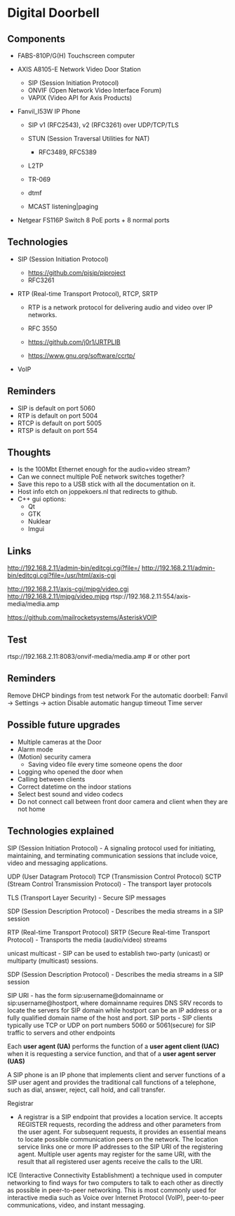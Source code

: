 # Digital Doorbell

## Components
- FABS-810P/G(H)		Touchscreen computer

- AXIS A8105-E 			Network	Video Door Station
	- SIP	(Session Initiation Protocol)
	- ONVIF	(Open Network Video Interface Forum)
	- VAPIX	(Video API for Axis Products)

- Fanvil_I53W			IP Phone
	- SIP v1 (RFC2543), v2 (RFC3261) over UDP/TCP/TLS
	- STUN (Session Traversal Utilities for NAT)
		- RFC3489, RFC5389

	- L2TP
	- TR-069
	- dtmf
	- MCAST listening|paging

- Netgear FS116P		Switch 8 PoE ports + 8 normal ports


## Technologies
- SIP (Session Initiation Protocol)
	- https://github.com/pjsip/pjproject
	- RFC3261


- RTP (Real-time Transport Protocol), RTCP, SRTP
	- RTP is a network protocol for delivering audio and video over IP networks.
	- RFC 3550

	- https://github.com/j0r1/JRTPLIB
	- https://www.gnu.org/software/ccrtp/

- VoIP

## Reminders
- SIP is default on port 5060
- RTP is default on port 5004
- RTCP is default on port 5005
- RTSP is default on port 554

## Thoughts
- Is the 100Mbt Ethernet enough for the audio+video stream?
- Can we connect multiple PoE network switches together?
- Save this repo to a USB stick with all the documentation on it.
- Host info etch on joppekoers.nl that redirects to github.
- C++ gui options:
	- Qt
	- GTK
	- Nuklear
	- Imgui

## Links
http://192.168.2.11/admin-bin/editcgi.cgi?file=/
http://192.168.2.11/admin-bin/editcgi.cgi?file=/usr/html/axis-cgi

http://192.168.2.11/axis-cgi/mjpg/video.cgi
http://192.168.2.11/mjpg/video.mjpg
rtsp://192.168.2.11:554/axis-media/media.amp

https://github.com/mailrocketsystems/AsteriskVOIP


## Test
rtsp://192.168.2.11:8083/onvif-media/media.amp # or other port
## Reminders
Remove DHCP bindings from test network
For the automatic doorbell:  Fanvil -> Settings -> action
Disable automatic hangup timeout
Time server


## Possible future upgrades
- Multiple cameras at the Door
- Alarm mode
- (Motion) security camera
	- Saving video file every time someone opens the door
- Logging who opened the door when
- Calling between clients
- Correct datetime on the indoor stations
- Select best sound and video codecs
- Do not connect call between front door camera and client when they are not home


## Technologies explained
SIP (Session Initiation Protocol)
	- A signaling protocol used for initiating, maintaining, and terminating communication sessions that include voice, video and messaging applications.

UDP (User Datagram Protocol)
TCP (Transmission Control Protocol)
SCTP (Stream Control Transmission Protocol)
	- The transport layer protocols

TLS (Transport Layer Security)
	- Secure SIP messages

SDP (Session Description Protocol)
	- Describes the media streams in a SIP session

RTP (Real-time Transport Protocol) SRTP (Secure Real-time Transport Protocol)
	- Transports the media (audio/video) streams

unicast multicast
	- SIP can be used to establish two-party (unicast) or multiparty (multicast) sessions.

SDP (Session Description Protocol)
	- Describes the media streams in a SIP session

SIP URI
	- has the form sip:username@domainname or sip:username@hostport, where domainname requires DNS SRV records to locate the servers for SIP domain while hostport can be an IP address or a fully qualified domain name of the host and port.
SIP ports
	- SIP clients typically use TCP or UDP on port numbers 5060 or 5061(secure) for SIP traffic to servers and other endpoints

Each **user agent (UA)** performs the function of a **user agent client (UAC)** when it is requesting a service function, and that of a **user agent server (UAS)**

A SIP phone is an IP phone that implements client and server functions of a SIP user agent and provides the traditional call functions of a telephone, such as dial, answer, reject, call hold, and call transfer.

Registrar
- A registrar is a SIP endpoint that provides a location service. It accepts REGISTER requests, recording the address and other parameters from the user agent. For subsequent requests, it provides an essential means to locate possible communication peers on the network. The location service links one or more IP addresses to the SIP URI of the registering agent. Multiple user agents may register for the same URI, with the result that all registered user agents receive the calls to the URI.

ICE (Interactive Connectivity Establishment)
a technique used in computer networking to find ways for two computers to talk to each other as directly as possible in peer-to-peer networking. This is most commonly used for interactive media such as Voice over Internet Protocol (VoIP), peer-to-peer communications, video, and instant messaging.
